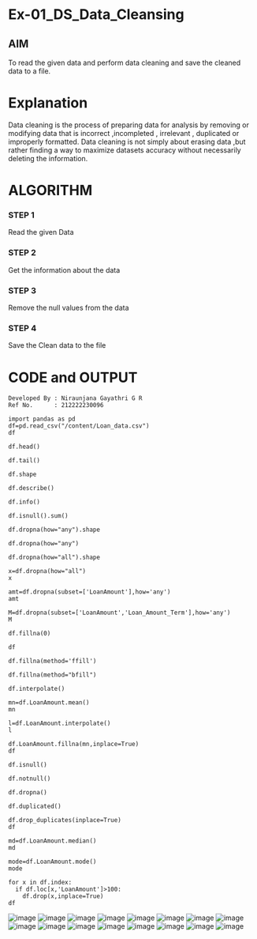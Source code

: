 # Ex-01_DS_Data_Cleansing


## AIM
To read the given data and perform data cleaning and save the cleaned data to a file. 

# Explanation
Data cleaning is the process of preparing data for analysis by removing or modifying data that is incorrect ,incompleted , irrelevant , duplicated or improperly formatted. 
Data cleaning is not simply about erasing data ,but rather finding a way to maximize datasets accuracy without necessarily deleting the information. 

# ALGORITHM
### STEP 1
Read the given Data
### STEP 2
Get the information about the data
### STEP 3
Remove the null values from the data
### STEP 4
Save the Clean data to the file

# CODE and OUTPUT
```
Developed By : Niraunjana Gayathri G R
Ref No.      : 212222230096
```
```
import pandas as pd
df=pd.read_csv("/content/Loan_data.csv")
df

df.head()

df.tail()

df.shape

df.describe()

df.info()

df.isnull().sum()

df.dropna(how="any").shape

df.dropna(how="any")

df.dropna(how="all").shape

x=df.dropna(how="all")
x

amt=df.dropna(subset=['LoanAmount'],how='any')
amt

M=df.dropna(subset=['LoanAmount','Loan_Amount_Term'],how='any')
M

df.fillna(0)

df

df.fillna(method='ffill')

df.fillna(method="bfill")

df.interpolate()

mn=df.LoanAmount.mean()
mn

l=df.LoanAmount.interpolate()
l

df.LoanAmount.fillna(mn,inplace=True)
df

df.isnull()

df.notnull()

df.dropna()

df.duplicated()

df.drop_duplicates(inplace=True)
df

md=df.LoanAmount.median()
md

mode=df.LoanAmount.mode()
mode

for x in df.index:
  if df.loc[x,'LoanAmount']>100:
    df.drop(x,inplace=True)
df
```
![image](https://github.com/niraunjana/ODD2023-Datascience-Ex01/assets/119395610/99761dfe-25ae-4aa5-8dbb-8ef4e069da1a)
![image](https://github.com/niraunjana/ODD2023-Datascience-Ex01/assets/119395610/121b535a-92ae-4c74-91fa-86b35e12ef14)
![image](https://github.com/niraunjana/ODD2023-Datascience-Ex01/assets/119395610/dc0559e2-709d-42cf-816b-a6f2f6822d93)
![image](https://github.com/niraunjana/ODD2023-Datascience-Ex01/assets/119395610/149d840d-aada-4d7c-b427-45804e43548c)
![image](https://github.com/niraunjana/ODD2023-Datascience-Ex01/assets/119395610/6b3db76f-3113-4d45-bbe8-7a06d783f423)
![image](https://github.com/niraunjana/ODD2023-Datascience-Ex01/assets/119395610/6b4a1492-7d37-4cdb-a0db-83c682ac4e37)
![image](https://github.com/niraunjana/ODD2023-Datascience-Ex01/assets/119395610/c7f1798b-f6b6-4a6a-9ad7-7655233d079a)
![image](https://github.com/niraunjana/ODD2023-Datascience-Ex01/assets/119395610/ea8d68ea-ae48-41d1-b1c6-cd0ae6e35a94)
![image](https://github.com/niraunjana/ODD2023-Datascience-Ex01/assets/119395610/81d9fef7-02d1-4942-824b-af746f2b49d0)
![image](https://github.com/niraunjana/ODD2023-Datascience-Ex01/assets/119395610/a1264e8f-af7f-49d9-be32-05bab4be588f)
![image](https://github.com/niraunjana/ODD2023-Datascience-Ex01/assets/119395610/5231c0bb-7c9e-4c58-9f20-2f0f2cb46ebf)
![image](https://github.com/niraunjana/ODD2023-Datascience-Ex01/assets/119395610/fb8f9789-2768-4f22-9536-ceb9688f2e3b)
![image](https://github.com/niraunjana/ODD2023-Datascience-Ex01/assets/119395610/626cdb50-1e26-4cee-b729-a7893377f808)
![image](https://github.com/niraunjana/ODD2023-Datascience-Ex01/assets/119395610/c61d70c8-5f68-4eb8-afe5-54e7a54b78f7)
![image](https://github.com/niraunjana/ODD2023-Datascience-Ex01/assets/119395610/8a51ac93-0287-4666-964a-c7c3e580d786)
![image](https://github.com/niraunjana/ODD2023-Datascience-Ex01/assets/119395610/2d22f549-7965-4846-b316-1c1f9ae1dc65)










